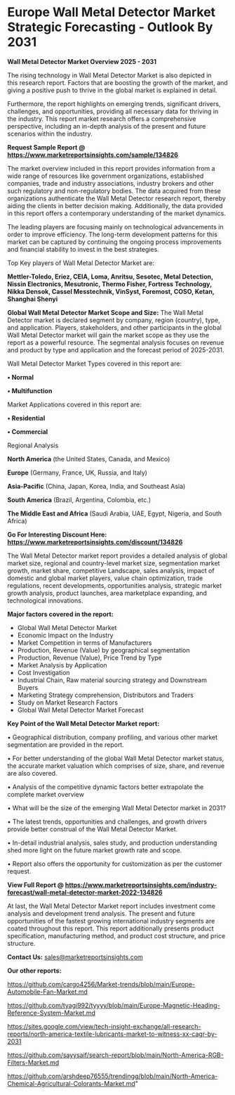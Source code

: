  # Europe Wall Metal Detector Market Strategic Forecasting - Outlook By 2031

<Strong> Wall Metal Detector Market Overview 2025 - 2031</strong>

The rising technology in Wall Metal Detector Market is also depicted in this research report. Factors that are boosting the growth of the market, and giving a positive push to thrive in the global market is explained in detail.

Furthermore, the report highlights on emerging trends, significant drivers, challenges, and opportunities, providing all necessary data for thriving in the industry. This report market research offers a comprehensive perspective, including an in-depth analysis of the present and future scenarios within the industry.

<strong>Request Sample Report @ <a href=https://www.marketreportsinsights.com/sample/134826>https://www.marketreportsinsights.com/sample/134826</a></strong>

The market overview included in this report provides information from a wide range of resources like government organizations, established companies, trade and industry associations, industry brokers and other such regulatory and non-regulatory bodies. The data acquired from these organizations authenticate the Wall Metal Detector research report, thereby aiding the clients in better decision making. Additionally, the data provided in this report offers a contemporary understanding of the market dynamics.

The leading players are focusing mainly on technological advancements in order to improve efficiency. The long-term development patterns for this market can be captured by continuing the ongoing process improvements and financial stability to invest in the best strategies.

Top Key players of Wall Metal Detector Market are:

<strong>Mettler-Toledo, Eriez, CEIA, Loma, Anritsu, Sesotec, Metal Detection, Nissin Electronics, Mesutronic, Thermo Fisher, Fortress Technology, Nikka Densok, Cassel Messtechnik, VinSyst, Foremost, COSO, Ketan, Shanghai Shenyi</strong>

<strong><b>Global Wall Metal Detector Market Scope and Size:</b></strong>
The Wall Metal Detector market is declared segment by company, region (country), type, and application. Players, stakeholders, and other participants in the global Wall Metal Detector market will gain the market scope as they use the report as a powerful resource. The segmental analysis focuses on revenue and product by type and application and the forecast period of 2025-2031.

Wall Metal Detector Market Types covered in this report are:

<strong>• Normal

• Multifunction</strong>

Market Applications covered in this report are:

<strong>• Residential

• Commercial</strong> 

Regional Analysis

<strong>North America</strong> (the United States, Canada, and Mexico)

<strong>Europe</strong> (Germany, France, UK, Russia, and Italy)

<strong>Asia-Pacific</strong> (China, Japan, Korea, India, and Southeast Asia)

<strong>South America</strong> (Brazil, Argentina, Colombia, etc.)

<strong>The Middle East and Africa</strong> (Saudi Arabia, UAE, Egypt, Nigeria, and South Africa)

<strong>Go For Interesting Discount Here: <a href=https://www.marketreportsinsights.com/discount/134826>https://www.marketreportsinsights.com/discount/134826</a></strong>

The Wall Metal Detector market report provides a detailed analysis of global market size, regional and country-level market size, segmentation market growth, market share, competitive Landscape, sales analysis, impact of domestic and global market players, value chain optimization, trade regulations, recent developments, opportunities analysis, strategic market growth analysis, product launches, area marketplace expanding, and technological innovations.

<strong><b>Major factors covered in the report:</b></strong>
<ul>
  <li>Global Wall Metal Detector Market </li>
  <li>Economic Impact on the Industry</li>
  <li>Market Competition in terms of Manufacturers</li>
  <li>Production, Revenue (Value) by geographical segmentation</li>
  <li>Production, Revenue (Value), Price Trend by Type</li>
  <li>Market Analysis by Application</li>
  <li>Cost Investigation</li>
  <li>Industrial Chain, Raw material sourcing strategy and Downstream Buyers</li>
  <li>Marketing Strategy comprehension, Distributors and Traders</li>
  <li>Study on Market Research Factors</li>
  <li>Global Wall Metal Detector Market Forecast</li>
</ul>

<strong><b>Key Point of the Wall Metal Detector Market report:</b></strong>

• Geographical distribution, company profiling, and various other market segmentation are provided in the report.

• For better understanding of the global Wall Metal Detector market status, the accurate market valuation which comprises of size, share, and revenue are also covered.

• Analysis of the competitive dynamic factors better extrapolate the complete market overview

• What will be the size of the emerging Wall Metal Detector market in 2031?

• The latest trends, opportunities and challenges, and growth drivers provide better construal of the Wall Metal Detector Market.

• In-detail industrial analysis, sales study, and production understanding shed more light on the future market growth rate and scope.

• Report also offers the opportunity for customization as per the customer request.

<strong><b>View Full Report @ <a href=https://www.marketreportsinsights.com/industry-forecast/wall-metal-detector-market-2022-134826>https://www.marketreportsinsights.com/industry-forecast/wall-metal-detector-market-2022-134826</a></b></strong>


At last, the Wall Metal Detector Market report includes investment come analysis and development trend analysis. The present and future opportunities of the fastest growing international industry segments are coated throughout this report. This report additionally presents product specification, manufacturing method, and product cost structure, and price structure.

<strong>Contact Us:</strong>
sales@marketreportsinsights.com

<strong>Our other reports:</strong>

<a href=https://github.com/cargo4256/Market-trends/blob/main/Europe-Automobile-Fan-Market.md>https://github.com/cargo4256/Market-trends/blob/main/Europe-Automobile-Fan-Market.md</a>

<a href=https://github.com/tyagi992/tyyyy/blob/main/Europe-Magnetic-Heading-Reference-System-Market.md>https://github.com/tyagi992/tyyyy/blob/main/Europe-Magnetic-Heading-Reference-System-Market.md</a>

<a href=https://sites.google.com/view/tech-insight-exchange/all-research-reports/north-america-textile-lubricants-market-to-witness-xx-cagr-by-2031>https://sites.google.com/view/tech-insight-exchange/all-research-reports/north-america-textile-lubricants-market-to-witness-xx-cagr-by-2031</a>

<a href=https://github.com/sayysaif/search-report/blob/main/North-America-RGB-Filters-Market.md>https://github.com/sayysaif/search-report/blob/main/North-America-RGB-Filters-Market.md</a>

<a href=https://github.com/arshdeep76555/trendingg/blob/main/North-America-Chemical-Agricultural-Colorants-Market.md>https://github.com/arshdeep76555/trendingg/blob/main/North-America-Chemical-Agricultural-Colorants-Market.md</a>"
